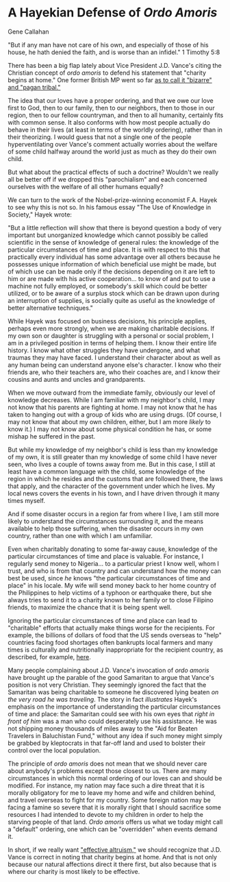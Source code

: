 # A Hayekian Defense of *Ordo Amoris*

Gene Callahan

"But if any man have not care of his own, and especially of those of his house, he hath denied the faith, and is worse
than an infidel." 1 Timothy 5:8

There has been a big flap lately about Vice President J.D. Vance's citing the Christian concept of *ordo amoris* to
defend his statement that "charity begins at home." One former British MP went so far
[as to call it "bizarre" and "pagan tribal."](https://x.com/RoryStewartUK/status/1884952501197078922)

The idea that our loves have a proper ordering, and that we owe our love first to God, then to our family, then to our
neighbors, then to those in our region, then to our fellow countryman, and then to all humanity, certainly fits with
common sense. It also conforms with how most people actually do behave in their lives (at least in terms of the worldly
ordering), rather than in their theorizing.
I would guess that not a single one of the people hyperventilating over Vance's comment actually worries about the
welfare of some child halfway around the world just as much as they do their own child.

But what about the practical effects of such a doctrine? Wouldn't we really all be better off if we dropped this
"parochialism" and each concerned ourselves with the welfare of all other humans equally? 

We can turn to the work of the Nobel-prize-winning economist F.A. Hayek to see why this is not so. In his famous essay
"The Use of Knowledge in Society," Hayek wrote:

"But a little reflection will show that there is beyond question a body of very important but unorganized knowledge
which cannot possibly be called scientific in the sense of knowledge of general rules: the knowledge of the particular
circumstances of time and place. It is with respect to this that practically every individual has some advantage over all
others because he possesses unique information of which beneficial use might be made, but of which use can be made only
if the decisions depending on it are left to him or are made with his active cooperation... to know of and put to use a
machine not fully employed, or somebody's skill which could be better utilized, or to be aware of a surplus stock which
can be drawn upon during an interruption of supplies, is socially quite as useful as the knowledge of better alternative
techniques."

While Hayek was focused on business decisions, his principle applies, perhaps even more strongly, when we are making
charitable decisions. If my own son or daughter is struggling with a personal or social problem, I am in a privileged
position in terms of helping them. I know their entire life history. I know what other struggles they have undergone,
and what traumas they may have faced. I understand their character about as well as any human being can understand anyone
else's character. I know who their friends are, who their teachers are, who their coaches are, and I know their
cousins and aunts and uncles and grandparents.

When we move outward from the immediate family, obviously our level of knowledge decreases. While I am familiar with my
neighbor's child, I may not know that his parents are fighting at home. I may not know that he has taken to hanging out
with a group of kids who are using drugs. (Of course, I may not know that about my own children, either, but I am more
*likely* to know it.) I may not know about some physical condition he has, or some mishap he
suffered in the past.

But while my knowledge of my neighbor's child is less than my knowledge of my own, it is still greater than my knowledge
of some child I have never seen, who lives a couple of towns away from me. But in this case, I still at least have a
common language with the child, some knowledge of the region in which he resides and the customs that are followed there,
the laws that apply, and the character of the government under which he lives. My local news covers the events in his
town, and I have driven through it many times myself.

And if some disaster occurs in a region far from where I live, I am still more likely to understand the circumstances
surrounding it, and the means available to help those suffering, when the disaster occurs in my own country, rather than
one with which I am unfamiliar.

Even when charitably donating to some far-away cause, knowledge of the particular circumstances of time and place is
valuable. For instance, I regularly send money to Nigeria... to a particular priest I know well, whom I trust, and who
is from that country and can understand how the money can best be used, since *he* knows "the particular circumstances of time and place"
in his locale. My wife will send money back to her home country of the
Philippines to help victims of a typhoon or earthquake there, but she always tries to send it to a charity known to her
family or to close Filipino friends, to maximize the chance that it is being spent well.

Ignoring the particular circumstances of time and place can lead to "charitable" efforts that actually make things worse
for the recipients. For example, the billions of dollars of food that the US sends overseas to "help" countries facing
food shortages often bankrupts local farmers and many times is culturally and nutritionally inappropriate for the
recipient country, as described, for example,
[here](https://bruinpoliticalreview.org/articles?post-slug=u-s-international-food-aid-policies-are-harmful-and-inefficient).

Many people complaining about J.D. Vance's invocation of *ordo amoris* have brought up the parable of the good Samaritan
to argue that Vance's position is not very Christian. They seemingly ignored the fact that the Samaritan was being
charitable to someone he discovered lying beaten *on the very road he was traveling*. The story in fact *illustrates*
Hayek's emphasis on the importance of understanding the particular circumstances of time and place:
the Samaritan could see with his own eyes that *right in front of him* was a man who could desperately use his assistance.
He was not shipping money thousands of miles away to the "Aid for Beaten Travelers in Baluchistan Fund," without any
idea if such money might simply be grabbed by kleptocrats in that far-off land and used to bolster their control over the
local population.

The principle of *ordo amoris* does not mean that we should never care about anybody's problems except those closest to
us. There are many circumstances in which this normal ordering of our loves can and should be modified. For instance, my
nation may face such a dire threat that it is morally obligatory for me to leave my home and wife and children behind,
and travel overseas to fight for my country. Some foreign nation may be facing a famine so severe that it is morally
right that I should sacrifice some resources I had intended to devote to my children in order to help the starving
people of that land. *Ordo amoris* offers us what we today might call a "default" ordering, one which can be
"overridden" when events demand it.

In short, if we really want ["effective altruism,"](https://www.effectivealtruism.org)
we should recognize
that J.D. Vance is correct in noting that charity begins at home. And that is not only because our natural
affections direct it there first, but also because that is where our charity is most likely
to be effective.



